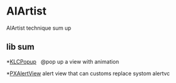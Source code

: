 # AIArtist
AIArtist technique sum up



## lib sum 
*[KLCPopup](https://github.com/jmascia/KLCPopup)   @pop up a view with animation

*[PXAlertView](https://github.com/alexanderjarvis/PXAlertView) alert view that can customs replace systom alertvc
